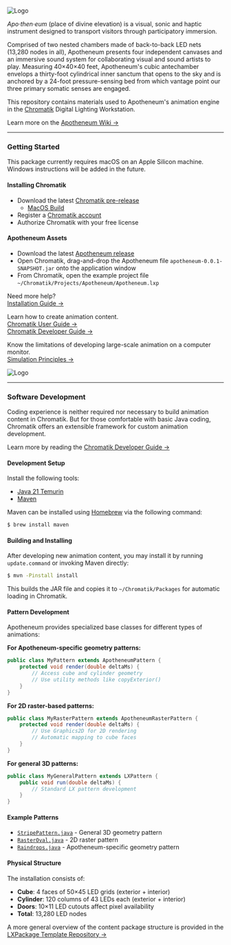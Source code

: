 ![Logo](media/Apotheneum-banner.jpg)

_Apo·then·eum_ (place of divine elevation) is a visual, sonic and haptic instrument designed to transport visitors through participatory immersion.

Comprised of two nested chambers made of back-to-back LED nets (13,280 nodes in all), Apotheneum presents four independent canvases and an immersive sound system for collaborating visual and sound artists to play. Measuring 40&times;40&times;40 feet, Apotheneum's cubic antechamber envelops a thirty-foot cylindrical inner sanctum that opens to the sky and is anchored by a 24-foot pressure-sensing bed from which vantage point our three primary somatic senses are engaged.

This repository contains materials used to Apotheneum's animation engine in the [Chromatik](https://chromatik.co/) Digital Lighting Workstation.

Learn more on the [Apotheneum Wiki &rarr;](https://github.com/Apotheneum/Apotheneum/wiki)

---

### Getting Started

This package currently requires macOS on an Apple Silicon machine. Windows instructions will be added in the future.

#### Installing Chromatik



* Download the latest [Chromatik pre-release](https://github.com/heronarts/Chromatik/releases/tag/1.1.1-SNAPSHOT-2025-07-22)
  * [MacOS Build](https://github.com/heronarts/Chromatik/releases/download/1.1.1-SNAPSHOT-2025-07-22/Chromatik-1.1.1-SNAPSHOT-MacOS-Apple-Silicon.zip)
* Register a [Chromatik account](https://chromatik.co/login)
* Authorize Chromatik with your free license

#### Apotheneum Assets

* Download the latest [Apotheneum release](https://github.com/Apotheneum/Apotheneum/releases/download/2025.07.23/apotheneum-0.0.1-SNAPSHOT.jar)
* Open Chromatik, drag-and-drop the Apotheneum file `apotheneum-0.0.1-SNAPSHOT.jar` onto the application window
* From Chromatik, open the example project file `~/Chromatik/Projects/Apotheneum/Apotheneum.lxp`

Need more help?<br />
[Installation Guide &rarr;](https://github.com/Apotheneum/Apotheneum/wiki/Installation-Guide)

Learn how to create animation content.<br />
[Chromatik User Guide &rarr;](https://chromatik.co/guide/)<br />
[Chromatik Developer Guide &rarr;](https://chromatik.co/develop/)

Know the limitations of developing large-scale animation on a computer monitor.<br />
[Simulation Principles &rarr;](https://github.com/Apotheneum/Apotheneum/wiki/Simulation-Principles)

![Logo](media/Apotheneum-screenshot.jpg)

---

### Software Development

Coding experience is neither required nor necessary to build animation content in Chromatik. But for those comfortable with basic Java coding, Chromatik offers an extensible framework for custom animation development.

Learn more by reading the [Chromatik Developer Guide &rarr;](https://chromatik.co/develop/)

#### Development Setup

Install the following tools:

* [Java 21 Temurin](https://adoptium.net/)
* [Maven](https://maven.apache.org/)

Maven can be installed using [Homebrew](https://brew.sh/) via the following command:

```bash
$ brew install maven
```

#### Building and Installing

After developing new animation content, you may install it by running `update.command` or invoking Maven directly:

```bash
$ mvn -Pinstall install
```

This builds the JAR file and copies it to `~/Chromatik/Packages` for automatic loading in Chromatik.

#### Pattern Development

Apotheneum provides specialized base classes for different types of animations:

**For Apotheneum-specific geometry patterns:**
```java
public class MyPattern extends ApotheneumPattern {
    protected void render(double deltaMs) {
        // Access cube and cylinder geometry
        // Use utility methods like copyExterior()
    }
}
```

**For 2D raster-based patterns:**
```java
public class MyRasterPattern extends ApotheneumRasterPattern {
    protected void render(double deltaMs) {
        // Use Graphics2D for 2D rendering
        // Automatic mapping to cube faces
    }
}
```

**For general 3D patterns:**
```java
public class MyGeneralPattern extends LXPattern {
    public void run(double deltaMs) {
        // Standard LX pattern development
    }
}
```

#### Example Patterns

* [`StripePattern.java`](src/main/java/apotheneum/examples/StripePattern.java) - General 3D geometry pattern
* [`RasterOval.java`](src/main/java/apotheneum/examples/RasterOval.java) - 2D raster pattern
* [`Raindrops.java`](src/main/java/apotheneum/mcslee/Raindrops.java) - Apotheneum-specific geometry pattern

#### Physical Structure

The installation consists of:
* **Cube**: 4 faces of 50×45 LED grids (exterior + interior)
* **Cylinder**: 120 columns of 43 LEDs each (exterior + interior)  
* **Doors**: 10×11 LED cutouts affect pixel availability
* **Total**: 13,280 LED nodes

A more general overview of the content package structure is provided in the [LXPackage Template Repository &rarr;](https://github.com/heronarts/LXPackage)
